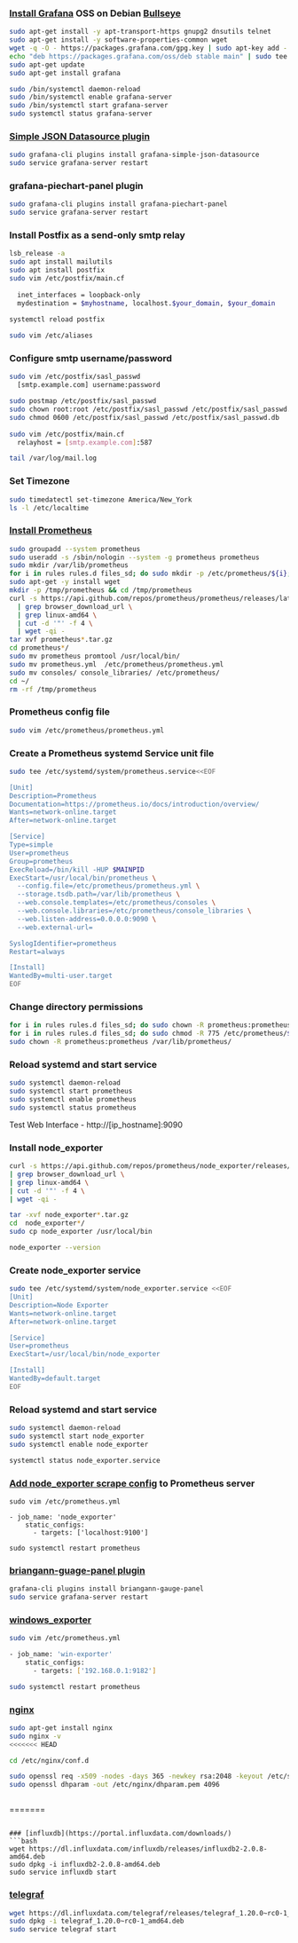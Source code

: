 ### [Install Grafana](https://grafana.com/docs/grafana/latest/installation/) OSS on Debian [Bullseye](https://www.debian.org/releases/bullseye/)
```bash
sudo apt-get install -y apt-transport-https gnupg2 dnsutils telnet
sudo apt-get install -y software-properties-common wget
wget -q -O - https://packages.grafana.com/gpg.key | sudo apt-key add -
echo "deb https://packages.grafana.com/oss/deb stable main" | sudo tee -a /etc/apt/sources.list.d/grafana.list
sudo apt-get update
sudo apt-get install grafana

sudo /bin/systemctl daemon-reload
sudo /bin/systemctl enable grafana-server
sudo /bin/systemctl start grafana-server
sudo systemctl status grafana-server
```
### [Simple JSON Datasource plugin](https://grafana.com/grafana/plugins/grafana-simple-json-datasource/)
```bash
sudo grafana-cli plugins install grafana-simple-json-datasource
sudo service grafana-server restart
```
### grafana-piechart-panel plugin
```bash
sudo grafana-cli plugins install grafana-piechart-panel
sudo service grafana-server restart
```
### Install Postfix as a send-only smtp relay
```bash
lsb_release -a
sudo apt install mailutils
sudo apt install postfix
sudo vim /etc/postfix/main.cf
  
  inet_interfaces = loopback-only
  mydestination = $myhostname, localhost.$your_domain, $your_domain
  
systemctl reload postfix

sudo vim /etc/aliases
```
### Configure smtp username/password
```bash
sudo vim /etc/postfix/sasl_passwd
  [smtp.example.com] username:password

sudo postmap /etc/postfix/sasl_passwd
sudo chown root:root /etc/postfix/sasl_passwd /etc/postfix/sasl_passwd.db
sudo chmod 0600 /etc/postfix/sasl_passwd /etc/postfix/sasl_passwd.db
  
sudo vim /etc/postfix/main.cf 
  relayhost = [smtp.example.com]:587

tail /var/log/mail.log
```
### Set Timezone
```bash
sudo timedatectl set-timezone America/New_York
ls -l /etc/localtime
```
### [Install Prometheus](https://github.com/prometheus/prometheus/releases)
```bash
sudo groupadd --system prometheus
sudo useradd -s /sbin/nologin --system -g prometheus prometheus
sudo mkdir /var/lib/prometheus
for i in rules rules.d files_sd; do sudo mkdir -p /etc/prometheus/${i}; done
sudo apt-get -y install wget
mkdir -p /tmp/prometheus && cd /tmp/prometheus
curl -s https://api.github.com/repos/prometheus/prometheus/releases/latest \
  | grep browser_download_url \
  | grep linux-amd64 \
  | cut -d '"' -f 4 \
  | wget -qi -
tar xvf prometheus*.tar.gz
cd prometheus*/
sudo mv prometheus promtool /usr/local/bin/
sudo mv prometheus.yml  /etc/prometheus/prometheus.yml
sudo mv consoles/ console_libraries/ /etc/prometheus/
cd ~/
rm -rf /tmp/prometheus
```
### Prometheus config file
```bash
sudo vim /etc/prometheus/prometheus.yml
```
###  Create a Prometheus systemd Service unit file
```bash
sudo tee /etc/systemd/system/prometheus.service<<EOF

[Unit]
Description=Prometheus
Documentation=https://prometheus.io/docs/introduction/overview/
Wants=network-online.target
After=network-online.target

[Service]
Type=simple
User=prometheus
Group=prometheus
ExecReload=/bin/kill -HUP $MAINPID
ExecStart=/usr/local/bin/prometheus \
  --config.file=/etc/prometheus/prometheus.yml \
  --storage.tsdb.path=/var/lib/prometheus \
  --web.console.templates=/etc/prometheus/consoles \
  --web.console.libraries=/etc/prometheus/console_libraries \
  --web.listen-address=0.0.0.0:9090 \
  --web.external-url=

SyslogIdentifier=prometheus
Restart=always

[Install]
WantedBy=multi-user.target
EOF
```
### Change directory permissions
```bash
for i in rules rules.d files_sd; do sudo chown -R prometheus:prometheus /etc/prometheus/${i}; done
for i in rules rules.d files_sd; do sudo chmod -R 775 /etc/prometheus/${i}; done
sudo chown -R prometheus:prometheus /var/lib/prometheus/
```
### Reload systemd and start service
```bash
sudo systemctl daemon-reload
sudo systemctl start prometheus
sudo systemctl enable prometheus
sudo systemctl status prometheus
```
Test Web Interface -  http://[ip_hostname]:9090

### Install node_exporter
```bash
curl -s https://api.github.com/repos/prometheus/node_exporter/releases/latest \
| grep browser_download_url \
| grep linux-amd64 \
| cut -d '"' -f 4 \
| wget -qi -

tar -xvf node_exporter*.tar.gz
cd  node_exporter*/
sudo cp node_exporter /usr/local/bin

node_exporter --version
```
### Create node_exporter service
```bash
sudo tee /etc/systemd/system/node_exporter.service <<EOF
[Unit]
Description=Node Exporter
Wants=network-online.target
After=network-online.target

[Service]
User=prometheus
ExecStart=/usr/local/bin/node_exporter

[Install]
WantedBy=default.target
EOF
```
### Reload systemd and start service
```bash
sudo systemctl daemon-reload
sudo systemctl start node_exporter
sudo systemctl enable node_exporter

systemctl status node_exporter.service 
```
### [Add node_exporter scrape config](https://prometheus.io/docs/prometheus/latest/configuration/configuration/#scrape_config) to Prometheus server
```
sudo vim /etc/prometheus.yml

- job_name: 'node_exporter'
    static_configs:
      - targets: ['localhost:9100']

sudo systemctl restart prometheus
```
### [briangann-guage-panel plugin](https://grafana.com/grafana/plugins/briangann-gauge-panel/?tab=installation)
```bash
grafana-cli plugins install briangann-gauge-panel
sudo service grafana-server restart
```
### [windows_exporter](https://github.com/prometheus-community/windows_exporter)
```bash
sudo vim /etc/prometheus.yml

- job_name: 'win-exporter'
    static_configs:
      - targets: ['192.168.0.1:9182']

sudo systemctl restart prometheus
```

### [nginx](https://docs.nginx.com/nginx/admin-guide/installing-nginx/installing-nginx-open-source/#installing-prebuilt-debian-packages)
```bash
sudo apt-get install nginx
sudo nginx -v
<<<<<<< HEAD

cd /etc/nginx/conf.d

sudo openssl req -x509 -nodes -days 365 -newkey rsa:2048 -keyout /etc/ssl/private/nginx-selfsigned.key -out /etc/ssl/certs/nginx-selfsigned.crt
sudo openssl dhparam -out /etc/nginx/dhparam.pem 4096



```
=======
```

### [influxdb](https://portal.influxdata.com/downloads/)
```bash
wget https://dl.influxdata.com/influxdb/releases/influxdb2-2.0.8-amd64.deb
sudo dpkg -i influxdb2-2.0.8-amd64.deb
sudo service influxdb start
```
### [telegraf](https://docs.influxdata.com/telegraf/latest/)
```bash
wget https://dl.influxdata.com/telegraf/releases/telegraf_1.20.0~rc0-1_amd64.deb
sudo dpkg -i telegraf_1.20.0~rc0-1_amd64.deb
sudo service telegraf start
```
